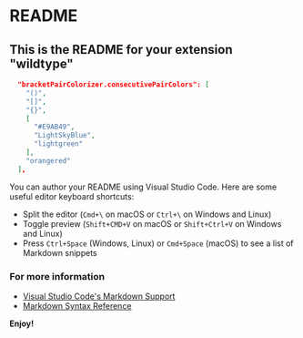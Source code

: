 # README

## This is the README for your extension "wildtype"

```json
  "bracketPairColorizer.consecutivePairColors": [
    "()",
    "[]",
    "{}",
    [
      "#E9AB49",
      "LightSkyBlue",
      "lightgreen"
    ],
    "orangered"
  ],
```

You can author your README using Visual Studio Code. Here are some useful editor keyboard shortcuts:

- Split the editor (`Cmd+\` on macOS or `Ctrl+\` on Windows and Linux)
- Toggle preview (`Shift+CMD+V` on macOS or `Shift+Ctrl+V` on Windows and Linux)
- Press `Ctrl+Space` (Windows, Linux) or `Cmd+Space` (macOS) to see a list of Markdown snippets

### For more information

- [Visual Studio Code's Markdown Support](http://code.visualstudio.com/docs/languages/markdown)
- [Markdown Syntax Reference](https://help.github.com/articles/markdown-basics/)

**Enjoy!**
